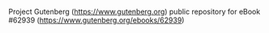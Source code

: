Project Gutenberg (https://www.gutenberg.org) public repository for
eBook #62939 (https://www.gutenberg.org/ebooks/62939)
